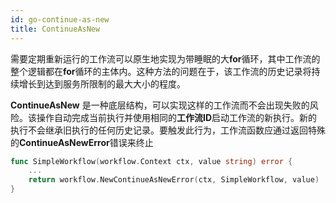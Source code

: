 ```yaml
---
id: go-continue-as-new
title: ContinueAsNew
---
```


需要定期重新运行的工作流可以原生地实现为带睡眠的大**for**循环，其中工作流的整个逻辑都在**for**循环的主体内。这种方法的问题在于，该工作流的历史记录将持续增长到达到服务所限制的最大大小的程度。

**ContinueAsNew** 是一种底层结构，可以实现这样的工作流而不会出现失败的风险。该操作自动完成当前执行并使用相同的**工作流ID**启动工作流的新执行。新的执行不会继承旧执行的任何历史记录。要触发此行为，工作流函数应通过返回特殊的**ContinueAsNewError**错误来终止

```go
func SimpleWorkflow(workflow.Context ctx, value string) error {
    ...
    return workflow.NewContinueAsNewError(ctx, SimpleWorkflow, value)
}
```

